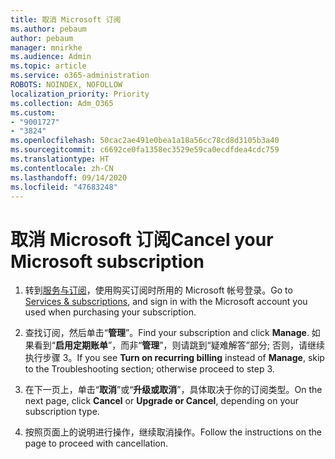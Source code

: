 ```yaml
---
title: 取消 Microsoft 订阅
ms.author: pebaum
author: pebaum
manager: mnirkhe
ms.audience: Admin
ms.topic: article
ms.service: o365-administration
ROBOTS: NOINDEX, NOFOLLOW
localization_priority: Priority
ms.collection: Adm_O365
ms.custom:
- "9001727"
- "3824"
ms.openlocfilehash: 50cac2ae491e0bea1a18a56cc78cd8d3105b3a40
ms.sourcegitcommit: c6692ce0fa1358ec3529e59ca0ecdfdea4cdc759
ms.translationtype: HT
ms.contentlocale: zh-CN
ms.lasthandoff: 09/14/2020
ms.locfileid: "47683248"
---
```

# <a name="cancel-your-microsoft-subscription"></a><span data-ttu-id="efacb-102">取消 Microsoft 订阅</span><span class="sxs-lookup"><span data-stu-id="efacb-102">Cancel your Microsoft subscription</span></span>

1. <span data-ttu-id="efacb-103">转到[服务与订阅](https://account.microsoft.com/services/)，使用购买订阅时所用的 Microsoft 帐号登录。</span><span class="sxs-lookup"><span data-stu-id="efacb-103">Go to [Services & subscriptions](https://account.microsoft.com/services/), and sign in with the Microsoft account you used when purchasing your subscription.</span></span>

2. <span data-ttu-id="efacb-104">查找订阅，然后单击“**管理**”。</span><span class="sxs-lookup"><span data-stu-id="efacb-104">Find your subscription and click **Manage**.</span></span> <span data-ttu-id="efacb-105">如果看到“**启用定期账单**”，而非“**管理**”，则请跳到“疑难解答”部分; 否则，请继续执行步骤 3。</span><span class="sxs-lookup"><span data-stu-id="efacb-105">If you see **Turn on recurring billing** instead of **Manage**, skip to the Troubleshooting section;  otherwise proceed to step 3.</span></span>

3. <span data-ttu-id="efacb-106">在下一页上，单击“**取消**”或“**升级或取消**”，具体取决于你的订阅类型。</span><span class="sxs-lookup"><span data-stu-id="efacb-106">On the next page, click **Cancel** or **Upgrade or Cancel**, depending on your subscription type.</span></span>

4. <span data-ttu-id="efacb-107">按照页面上的说明进行操作，继续取消操作。</span><span class="sxs-lookup"><span data-stu-id="efacb-107">Follow the instructions on the page to proceed with cancellation.</span></span>
